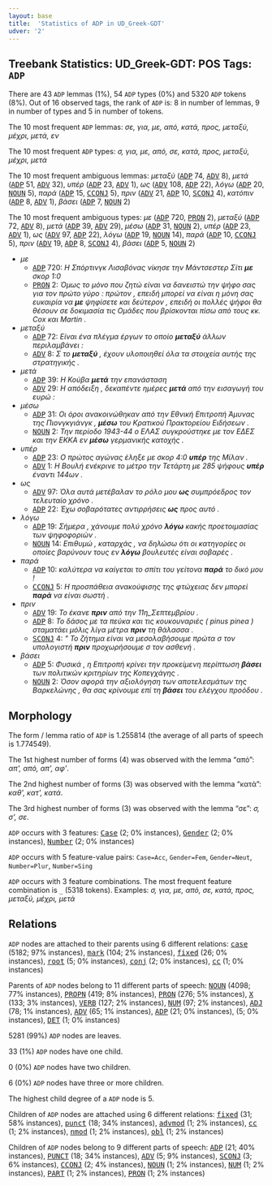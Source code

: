 ```yaml
---
layout: base
title:  'Statistics of ADP in UD_Greek-GDT'
udver: '2'
---
```


## Treebank Statistics: UD_Greek-GDT: POS Tags: `ADP`

There are 43 `ADP` lemmas (1%), 54 `ADP` types (0%) and 5320 `ADP` tokens (8%).
Out of 16 observed tags, the rank of `ADP` is: 8 in number of lemmas, 9 in number of types and 5 in number of tokens.

The 10 most frequent `ADP` lemmas: <em>σε, για, με, από, κατά, προς, μεταξύ, μέχρι, μετά, εν</em>

The 10 most frequent `ADP` types:  <em>σ, για, με, από, σε, κατά, προς, μεταξύ, μέχρι, μετά</em>

The 10 most frequent ambiguous lemmas: <em>μεταξύ</em> (<tt><a href="el_gdt-pos-ADP.html">ADP</a></tt> 74, <tt><a href="el_gdt-pos-ADV.html">ADV</a></tt> 8), <em>μετά</em> (<tt><a href="el_gdt-pos-ADP.html">ADP</a></tt> 51, <tt><a href="el_gdt-pos-ADV.html">ADV</a></tt> 32), <em>υπέρ</em> (<tt><a href="el_gdt-pos-ADP.html">ADP</a></tt> 23, <tt><a href="el_gdt-pos-ADV.html">ADV</a></tt> 1), <em>ως</em> (<tt><a href="el_gdt-pos-ADV.html">ADV</a></tt> 108, <tt><a href="el_gdt-pos-ADP.html">ADP</a></tt> 22), <em>λόγω</em> (<tt><a href="el_gdt-pos-ADP.html">ADP</a></tt> 20, <tt><a href="el_gdt-pos-NOUN.html">NOUN</a></tt> 5), <em>παρά</em> (<tt><a href="el_gdt-pos-ADP.html">ADP</a></tt> 15, <tt><a href="el_gdt-pos-CCONJ.html">CCONJ</a></tt> 5), <em>πριν</em> (<tt><a href="el_gdt-pos-ADV.html">ADV</a></tt> 21, <tt><a href="el_gdt-pos-ADP.html">ADP</a></tt> 10, <tt><a href="el_gdt-pos-SCONJ.html">SCONJ</a></tt> 4), <em>κατόπιν</em> (<tt><a href="el_gdt-pos-ADP.html">ADP</a></tt> 8, <tt><a href="el_gdt-pos-ADV.html">ADV</a></tt> 1), <em>βάσει</em> (<tt><a href="el_gdt-pos-ADP.html">ADP</a></tt> 7, <tt><a href="el_gdt-pos-NOUN.html">NOUN</a></tt> 2)

The 10 most frequent ambiguous types:  <em>με</em> (<tt><a href="el_gdt-pos-ADP.html">ADP</a></tt> 720, <tt><a href="el_gdt-pos-PRON.html">PRON</a></tt> 2), <em>μεταξύ</em> (<tt><a href="el_gdt-pos-ADP.html">ADP</a></tt> 72, <tt><a href="el_gdt-pos-ADV.html">ADV</a></tt> 8), <em>μετά</em> (<tt><a href="el_gdt-pos-ADP.html">ADP</a></tt> 39, <tt><a href="el_gdt-pos-ADV.html">ADV</a></tt> 29), <em>μέσω</em> (<tt><a href="el_gdt-pos-ADP.html">ADP</a></tt> 31, <tt><a href="el_gdt-pos-NOUN.html">NOUN</a></tt> 2), <em>υπέρ</em> (<tt><a href="el_gdt-pos-ADP.html">ADP</a></tt> 23, <tt><a href="el_gdt-pos-ADV.html">ADV</a></tt> 1), <em>ως</em> (<tt><a href="el_gdt-pos-ADV.html">ADV</a></tt> 97, <tt><a href="el_gdt-pos-ADP.html">ADP</a></tt> 22), <em>λόγω</em> (<tt><a href="el_gdt-pos-ADP.html">ADP</a></tt> 19, <tt><a href="el_gdt-pos-NOUN.html">NOUN</a></tt> 14), <em>παρά</em> (<tt><a href="el_gdt-pos-ADP.html">ADP</a></tt> 10, <tt><a href="el_gdt-pos-CCONJ.html">CCONJ</a></tt> 5), <em>πριν</em> (<tt><a href="el_gdt-pos-ADV.html">ADV</a></tt> 19, <tt><a href="el_gdt-pos-ADP.html">ADP</a></tt> 8, <tt><a href="el_gdt-pos-SCONJ.html">SCONJ</a></tt> 4), <em>βάσει</em> (<tt><a href="el_gdt-pos-ADP.html">ADP</a></tt> 5, <tt><a href="el_gdt-pos-NOUN.html">NOUN</a></tt> 2)


* <em>με</em>
  * <tt><a href="el_gdt-pos-ADP.html">ADP</a></tt> 720: <em>Η Σπόρτινγκ Λισαβόνας νίκησε την Μάντσεστερ Σίτι <b>με</b> σκορ 1:0</em>
  * <tt><a href="el_gdt-pos-PRON.html">PRON</a></tt> 2: <em>Όμως το μόνο που ζητώ είναι να δανειστώ την ψήφο σας για τον πρώτο γύρο : πρώτον , επειδή μπορεί να είναι η μόνη σας ευκαιρία να <b>με</b> ψηφίσετε και δεύτερον , επειδή οι πολλές ψήφοι θα θέσουν σε δοκιμασία τις Ομάδες που βρίσκονται πίσω από τους κκ. Cox και Martin .</em>
* <em>μεταξύ</em>
  * <tt><a href="el_gdt-pos-ADP.html">ADP</a></tt> 72: <em>Είναι ένα πλέγμα έργων το οποίο <b>μεταξύ</b> άλλων περιλαμβάνει :</em>
  * <tt><a href="el_gdt-pos-ADV.html">ADV</a></tt> 8: <em>Σ το <b>μεταξύ</b> , έχουν υλοποιηθεί όλα τα στοιχεία αυτής της στρατηγικής .</em>
* <em>μετά</em>
  * <tt><a href="el_gdt-pos-ADP.html">ADP</a></tt> 39: <em>Η Κούβα <b>μετά</b> την επανάσταση</em>
  * <tt><a href="el_gdt-pos-ADV.html">ADV</a></tt> 29: <em>Η απόδειξη , δεκαπέντε ημέρες <b>μετά</b> από την εισαγωγή του ευρώ :</em>
* <em>μέσω</em>
  * <tt><a href="el_gdt-pos-ADP.html">ADP</a></tt> 31: <em>Οι όροι ανακοινώθηκαν από την Εθνική Επιτροπή Άμυνας της Πιονγκγιάνγκ , <b>μέσω</b> του Κρατικού Πρακτορείου Ειδήσεων .</em>
  * <tt><a href="el_gdt-pos-NOUN.html">NOUN</a></tt> 2: <em>Την περίοδο 1943-44 ο ΕΛΑΣ συγκρούστηκε με τον ΕΔΕΣ και την ΕΚΚΑ εν <b>μέσω</b> γερμανικής κατοχής .</em>
* <em>υπέρ</em>
  * <tt><a href="el_gdt-pos-ADP.html">ADP</a></tt> 23: <em>Ο πρώτος αγώνας έληξε με σκορ 4:0 <b>υπέρ</b> της Μίλαν .</em>
  * <tt><a href="el_gdt-pos-ADV.html">ADV</a></tt> 1: <em>Η Βουλή ενέκρινε το μέτρο την Τετάρτη με 285 ψήφους <b>υπέρ</b> έναντι 144ων .</em>
* <em>ως</em>
  * <tt><a href="el_gdt-pos-ADV.html">ADV</a></tt> 97: <em>Όλα αυτά μετέβαλαν το ρόλο μου <b>ως</b> συμπρόεδρος τον τελευταίο χρόνο .</em>
  * <tt><a href="el_gdt-pos-ADP.html">ADP</a></tt> 22: <em>Έχω σοβαρότατες αντιρρήσεις <b>ως</b> προς αυτό .</em>
* <em>λόγω</em>
  * <tt><a href="el_gdt-pos-ADP.html">ADP</a></tt> 19: <em>Σήμερα , χάνουμε πολύ χρόνο <b>λόγω</b> κακής προετοιμασίας των ψηφοφοριών .</em>
  * <tt><a href="el_gdt-pos-NOUN.html">NOUN</a></tt> 14: <em>Επιθυμώ , καταρχάς , να δηλώσω ότι οι κατηγορίες οι οποίες βαρύνουν τους εν <b>λόγω</b> βουλευτές είναι σοβαρές .</em>
* <em>παρά</em>
  * <tt><a href="el_gdt-pos-ADP.html">ADP</a></tt> 10: <em>καλύτερα να καίγεται το σπίτι του γείτονα <b>παρά</b> το δικό μου !</em>
  * <tt><a href="el_gdt-pos-CCONJ.html">CCONJ</a></tt> 5: <em>Η προσπάθεια ανακούφισης της φτώχειας δεν μπορεί <b>παρά</b> να είναι σωστή .</em>
* <em>πριν</em>
  * <tt><a href="el_gdt-pos-ADV.html">ADV</a></tt> 19: <em>Το έκανε <b>πριν</b> από την 11η_Σεπτεμβρίου .</em>
  * <tt><a href="el_gdt-pos-ADP.html">ADP</a></tt> 8: <em>Το δάσος με τα πεύκα και τις κουκουναριές ( pinus pinea ) σταματάει μόλις λίγα μέτρα <b>πριν</b> τη θάλασσα .</em>
  * <tt><a href="el_gdt-pos-SCONJ.html">SCONJ</a></tt> 4: <em>" Το ζήτημα είναι να μεσολαβήσουμε πρώτα σ τον υπολογιστή <b>πριν</b> προχωρήσουμε σ τον ασθενή .</em>
* <em>βάσει</em>
  * <tt><a href="el_gdt-pos-ADP.html">ADP</a></tt> 5: <em>Φυσικά , η Επιτροπή κρίνει την προκείμενη περίπτωση <b>βάσει</b> των πολιτικών κριτηρίων της Κοπεγχάγης .</em>
  * <tt><a href="el_gdt-pos-NOUN.html">NOUN</a></tt> 2: <em>Όσον αφορά την αξιολόγηση των αποτελεσμάτων της Βαρκελώνης , θα σας κρίνουμε επί τη <b>βάσει</b> του ελέγχου προόδου .</em>

## Morphology

The form / lemma ratio of `ADP` is 1.255814 (the average of all parts of speech is 1.774549).

The 1st highest number of forms (4) was observed with the lemma “από”: <em>απ', από, απ’, αφ'</em>.

The 2nd highest number of forms (3) was observed with the lemma “κατά”: <em>καθ', κατ', κατά</em>.

The 3rd highest number of forms (3) was observed with the lemma “σε”: <em>σ, σ', σε</em>.

`ADP` occurs with 3 features: <tt><a href="el_gdt-feat-Case.html">Case</a></tt> (2; 0% instances), <tt><a href="el_gdt-feat-Gender.html">Gender</a></tt> (2; 0% instances), <tt><a href="el_gdt-feat-Number.html">Number</a></tt> (2; 0% instances)

`ADP` occurs with 5 feature-value pairs: `Case=Acc`, `Gender=Fem`, `Gender=Neut`, `Number=Plur`, `Number=Sing`

`ADP` occurs with 3 feature combinations.
The most frequent feature combination is `_` (5318 tokens).
Examples: <em>σ, για, με, από, σε, κατά, προς, μεταξύ, μέχρι, μετά</em>


## Relations

`ADP` nodes are attached to their parents using 6 different relations: <tt><a href="el_gdt-dep-case.html">case</a></tt> (5182; 97% instances), <tt><a href="el_gdt-dep-mark.html">mark</a></tt> (104; 2% instances), <tt><a href="el_gdt-dep-fixed.html">fixed</a></tt> (26; 0% instances), <tt><a href="el_gdt-dep-root.html">root</a></tt> (5; 0% instances), <tt><a href="el_gdt-dep-conj.html">conj</a></tt> (2; 0% instances), <tt><a href="el_gdt-dep-cc.html">cc</a></tt> (1; 0% instances)

Parents of `ADP` nodes belong to 11 different parts of speech: <tt><a href="el_gdt-pos-NOUN.html">NOUN</a></tt> (4098; 77% instances), <tt><a href="el_gdt-pos-PROPN.html">PROPN</a></tt> (419; 8% instances), <tt><a href="el_gdt-pos-PRON.html">PRON</a></tt> (276; 5% instances), <tt><a href="el_gdt-pos-X.html">X</a></tt> (133; 3% instances), <tt><a href="el_gdt-pos-VERB.html">VERB</a></tt> (127; 2% instances), <tt><a href="el_gdt-pos-NUM.html">NUM</a></tt> (97; 2% instances), <tt><a href="el_gdt-pos-ADJ.html">ADJ</a></tt> (78; 1% instances), <tt><a href="el_gdt-pos-ADV.html">ADV</a></tt> (65; 1% instances), <tt><a href="el_gdt-pos-ADP.html">ADP</a></tt> (21; 0% instances),  (5; 0% instances), <tt><a href="el_gdt-pos-DET.html">DET</a></tt> (1; 0% instances)

5281 (99%) `ADP` nodes are leaves.

33 (1%) `ADP` nodes have one child.

0 (0%) `ADP` nodes have two children.

6 (0%) `ADP` nodes have three or more children.

The highest child degree of a `ADP` node is 5.

Children of `ADP` nodes are attached using 6 different relations: <tt><a href="el_gdt-dep-fixed.html">fixed</a></tt> (31; 58% instances), <tt><a href="el_gdt-dep-punct.html">punct</a></tt> (18; 34% instances), <tt><a href="el_gdt-dep-advmod.html">advmod</a></tt> (1; 2% instances), <tt><a href="el_gdt-dep-cc.html">cc</a></tt> (1; 2% instances), <tt><a href="el_gdt-dep-nmod.html">nmod</a></tt> (1; 2% instances), <tt><a href="el_gdt-dep-obl.html">obl</a></tt> (1; 2% instances)

Children of `ADP` nodes belong to 9 different parts of speech: <tt><a href="el_gdt-pos-ADP.html">ADP</a></tt> (21; 40% instances), <tt><a href="el_gdt-pos-PUNCT.html">PUNCT</a></tt> (18; 34% instances), <tt><a href="el_gdt-pos-ADV.html">ADV</a></tt> (5; 9% instances), <tt><a href="el_gdt-pos-SCONJ.html">SCONJ</a></tt> (3; 6% instances), <tt><a href="el_gdt-pos-CCONJ.html">CCONJ</a></tt> (2; 4% instances), <tt><a href="el_gdt-pos-NOUN.html">NOUN</a></tt> (1; 2% instances), <tt><a href="el_gdt-pos-NUM.html">NUM</a></tt> (1; 2% instances), <tt><a href="el_gdt-pos-PART.html">PART</a></tt> (1; 2% instances), <tt><a href="el_gdt-pos-PRON.html">PRON</a></tt> (1; 2% instances)

